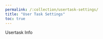 ```yaml
---
permalink: /:collection/usertask-settings/
title: "User Task Settings"
toc: true
---
```


Usertask Info
